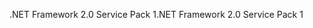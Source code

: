 <span data-ttu-id="f19fc-101">.NET Framework 2.0 Service Pack 1</span><span class="sxs-lookup"><span data-stu-id="f19fc-101">.NET Framework 2.0 Service Pack 1</span></span>